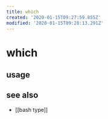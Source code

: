 ```yaml
---
title: which
created: '2020-01-15T09:27:59.855Z'
modified: '2020-01-15T09:28:13.291Z'
---
```


# which

## usage

## see also
- [[bash type]]
